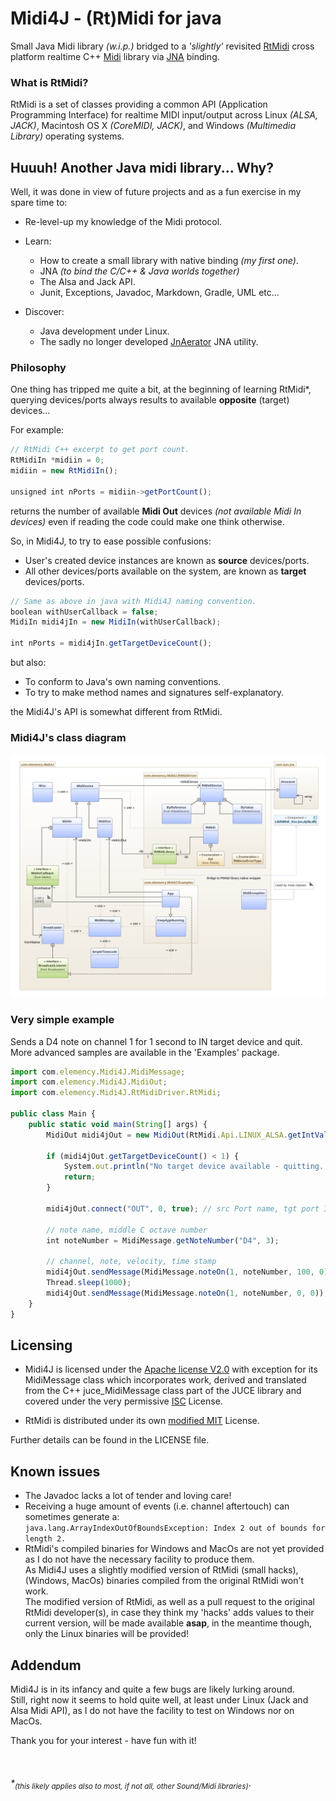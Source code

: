 # Midi4J - (Rt)Midi for java


Small Java Midi library *(w.i.p.)* bridged to a *'slightly'* revisited
[RtMidi](https://github.com/thestk/rtmidi)
cross platform realtime C++ [Midi](http://www.planetoftunes.com/midi-sequencing/midi-status-and-data-bytes.html) 
library via [JNA](https://github.com/java-native-access/jna) binding.

### What is RtMidi?
RtMidi is a set of classes providing a common API (Application Programming Interface) for realtime 
MIDI input/output across Linux *(ALSA, JACK)*, Macintosh OS X *(CoreMIDI, JACK)*, and Windows *(Multimedia Library)* 
operating systems.

## Huuuh! Another Java midi library... Why?
Well, it was done in view of future projects and as a fun exercise in my spare time to:
- Re-level-up my knowledge of the Midi protocol. 
- Learn:
    - How to create a small library with native binding *(my first one)*.
    - JNA *(to bind the C/C++ & Java worlds together)* 
    - The Alsa and Jack API.
    - Junit, Exceptions, Javadoc, Markdown, Gradle, UML etc...

- Discover:
    - Java development under Linux.
    - The sadly no longer developed [JnAerator](https://github.com/nativelibs4java/JNAerator) JNA utility.

### Philosophy
One thing has tripped me quite a bit, at the beginning of learning RtMidi*, querying devices/ports always results 
to available **opposite** (target) devices...

For example:
```javascript
// RtMidi C++ excerpt to get port count.
RtMidiIn *midiin = 0;
midiin = new RtMidiIn();

unsigned int nPorts = midiin->getPortCount();
```
returns the number of available **Midi Out** devices *(not available Midi In devices)* even if reading the code 
could make one think otherwise.

So, in Midi4J, to try to ease possible confusions:
- User's created device instances are known as **source** devices/ports.
- All other devices/ports available on the system, are known as **target** devices/ports. 
```javascript
// Same as above in java with Midi4J naming convention.
boolean withUserCallback = false;
MidiIn midi4jIn = new MidiIn(withUserCallback);

int nPorts = midi4jIn.getTargetDeviceCount();
```
but also:
- To conform to Java's own naming conventions.
- To try to make method names and signatures self-explanatory.

the Midi4J's API is somewhat different from RtMidi.

### Midi4J's class diagram    
![Midi4J Diagram](images/midi4j_class_diagram.png)

### Very simple example
Sends a D4 note on channel 1 for 1 second to IN target device and quit.<br>
More advanced samples are available in the 'Examples' package.
```javascript
import com.elemency.Midi4J.MidiMessage;
import com.elemency.Midi4J.MidiOut;
import com.elemency.Midi4J.RtMidiDriver.RtMidi;

public class Main {
    public static void main(String[] args) {
        MidiOut midi4jOut = new MidiOut(RtMidi.Api.LINUX_ALSA.getIntValue(), "Midi4J");

        if (midi4jOut.getTargetDeviceCount() < 1) {
            System.out.println("No target device available - quitting...");
            return;
        }

        midi4jOut.connect("OUT", 0, true); // src Port name, tgt port ID, auto connect

        // note name, middle C octave number        
        int noteNumber = MidiMessage.getNoteNumber("D4", 3);

        // channel, note, velocity, time stamp
        midi4jOut.sendMessage(MidiMessage.noteOn(1, noteNumber, 100, 0));
        Thread.sleep(1000);
        midi4jOut.sendMessage(MidiMessage.noteOn(1, noteNumber, 0, 0));
    }
}
```


## Licensing
- Midi4J is licensed under the [Apache license V2.0](http://www.apache.org/licenses/) with exception for its MidiMessage class which incorporates 
work, derived and translated from the C++ juce_MidiMessage class part of the JUCE library and covered under the very permissive [ISC](http://www.isc.org/downloads/software-support-policy/isc-license) License.

- RtMidi is distributed under its own [modified MIT](https://github.com/thestk/rtmidi/blob/master/LICENSE) License.

Further details can be found in the LICENSE file.


## Known issues
- The Javadoc lacks a lot of tender and loving care!
- Receiving a huge amount of events (i.e. channel aftertouch) can sometimes generate a:<br>
``
java.lang.ArrayIndexOutOfBoundsException: Index 2 out of bounds for length 2.
``
- RtMidi's compiled binaries for Windows and MacOs are not yet provided as I do not have the necessary facility to produce them.<br> 
As Midi4J uses a slightly modified version of RtMidi (small hacks), (Windows, MacOs) binaries compiled from the original 
RtMidi won't work.<br>
The modified version of RtMidi, as well as a pull request to the original RtMidi developer(s), in case they think my 'hacks'
adds values to their current version, will be made available **asap**, in the meantime though, only the Linux 
binaries will be provided!


## Addendum
Midi4J is in its infancy and quite a few bugs are likely lurking around.<br>
Still, right now it seems to hold quite well, at least under Linux (Jack and Alsa Midi API), 
as I do not have the facility to test on Windows nor on MacOs.

Thank you for your interest - have fun with it!<br><br><br><br>
*\*<sub>(this likely applies also to most, if not all, other Sound/Midi libraries)</sub>*.
